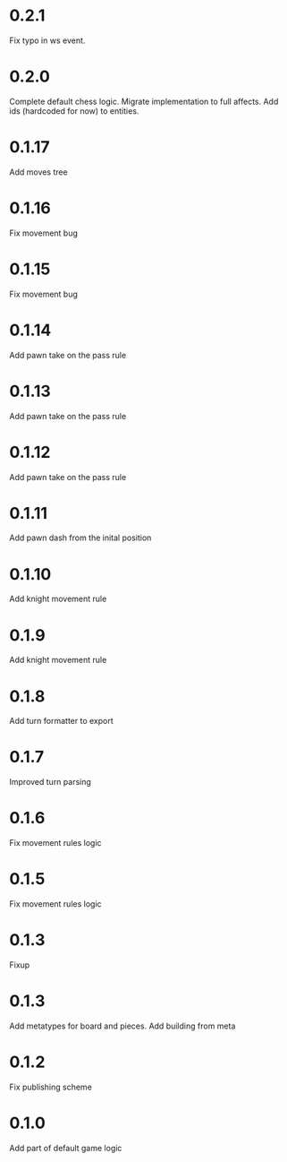 # 0.2.1

Fix typo in ws event.

# 0.2.0

Complete default chess logic.
Migrate implementation to full affects.
Add ids (hardcoded for now) to entities.

# 0.1.17

Add moves tree

# 0.1.16

Fix movement bug

# 0.1.15

Fix movement bug

# 0.1.14

Add pawn take on the pass rule

# 0.1.13

Add pawn take on the pass rule

# 0.1.12

Add pawn take on the pass rule

# 0.1.11

Add pawn dash from the inital position

# 0.1.10

Add knight movement rule

# 0.1.9

Add knight movement rule

# 0.1.8

Add turn formatter to export

# 0.1.7

Improved turn parsing

# 0.1.6

Fix movement rules logic

# 0.1.5

Fix movement rules logic

# 0.1.3

Fixup

# 0.1.3

Add metatypes for board and pieces.
Add building from meta

# 0.1.2

Fix publishing scheme

# 0.1.0

Add part of default game logic
